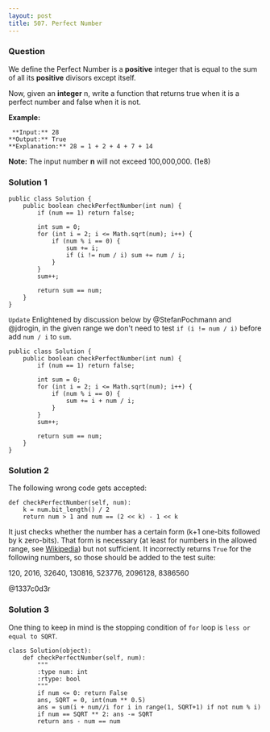 ```yaml
---
layout: post
title: 507. Perfect Number
---
```

### Question
We define the Perfect Number is a **positive** integer that is equal to the
sum of all its **positive** divisors except itself.

Now, given an **integer** n, write a function that returns true when it is a
perfect number and false when it is not.

 **Example:**  

    
    
     **Input:** 28
    **Output:** True
    **Explanation:** 28 = 1 + 2 + 4 + 7 + 14
    

**Note:** The input number **n** will not exceed 100,000,000. (1e8)

### Solution 1
    
    
    public class Solution {
        public boolean checkPerfectNumber(int num) {
            if (num == 1) return false;
            
            int sum = 0;
            for (int i = 2; i <= Math.sqrt(num); i++) {
                if (num % i == 0) {
                    sum += i;
                    if (i != num / i) sum += num / i;
                }
            }
            sum++;
            
            return sum == num;
        }
    }
    

`Update` Enlightened by discussion below by @StefanPochmann and @jdrogin, in
the given range we don't need to test `if (i != num / i)` before add `num / i`
to `sum`.

    
    
    public class Solution {
        public boolean checkPerfectNumber(int num) {
            if (num == 1) return false;
            
            int sum = 0;
            for (int i = 2; i <= Math.sqrt(num); i++) {
                if (num % i == 0) {
                    sum += i + num / i;
                }
            }
            sum++;
            
            return sum == num;
        }
    }
    


### Solution 2
The following wrong code gets accepted:

    
    
    def checkPerfectNumber(self, num):
        k = num.bit_length() / 2
        return num > 1 and num == (2 << k) - 1 << k
    

It just checks whether the number has a certain form (k+1 one-bits followed by
k zero-bits). That form is necessary (at least for numbers in the allowed
range, see
[Wikipedia](https://en.wikipedia.org/wiki/Perfect_number#Even_perfect_numbers))
but not sufficient. It incorrectly returns `True` for the following numbers,
so those should be added to the test suite:

120, 2016, 32640, 130816, 523776, 2096128, 8386560

@1337c0d3r


### Solution 3
One thing to keep in mind is the stopping condition of `for` loop is `less or
equal to SQRT`.

    
    
    class Solution(object):
        def checkPerfectNumber(self, num):
            """
            :type num: int
            :rtype: bool
            """
            if num <= 0: return False
            ans, SQRT = 0, int(num ** 0.5)
            ans = sum(i + num//i for i in range(1, SQRT+1) if not num % i)
            if num == SQRT ** 2: ans -= SQRT
            return ans - num == num
    




